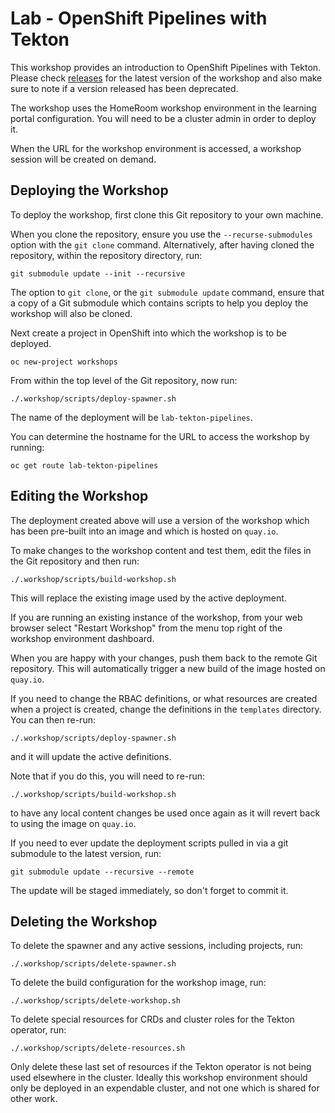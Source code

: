Lab - OpenShift Pipelines with Tekton
====================

This workshop provides an introduction to OpenShift Pipelines with Tekton.
Please check [releases](https://github.com/openshift-labs/lab-tekton-pipelines/releases)
for the latest version of the workshop and also make sure to note if a version
released has been deprecated. 

The workshop uses the HomeRoom workshop environment in the learning portal configuration.
You will need to be a cluster admin in order to deploy it.

When the URL for the workshop environment is accessed, a workshop session will be created on demand.

Deploying the Workshop
----------------------

To deploy the workshop, first clone this Git repository to your own machine.

When you clone the repository, ensure you use the `--recurse-submodules` option with the `git clone` command. Alternatively, after having cloned the repository, within the repository directory, run:

```
git submodule update --init --recursive
```

The option to `git clone`, or the `git submodule update` command, ensure that a copy of a Git submodule which contains scripts to help you deploy the workshop will also be cloned.

Next create a project in OpenShift into which the workshop is to be deployed.

```
oc new-project workshops
```

From within the top level of the Git repository, now run:

```
./.workshop/scripts/deploy-spawner.sh
```

The name of the deployment will be `lab-tekton-pipelines`.

You can determine the hostname for the URL to access the workshop by running:

```
oc get route lab-tekton-pipelines
```

Editing the Workshop
--------------------

The deployment created above will use a version of the workshop which has been pre-built into an image and which is hosted on `quay.io`.

To make changes to the workshop content and test them, edit the files in the Git repository and then run:

```
./.workshop/scripts/build-workshop.sh
```

This will replace the existing image used by the active deployment.

If you are running an existing instance of the workshop, from your web browser select "Restart Workshop" from the menu top right of the workshop environment dashboard.

When you are happy with your changes, push them back to the remote Git repository. This will automatically trigger a new build of the image hosted on `quay.io`.

If you need to change the RBAC definitions, or what resources are created when a project is created, change the definitions in the `templates` directory. You can then re-run:

```
./.workshop/scripts/deploy-spawner.sh
```

and it will update the active definitions.

Note that if you do this, you will need to re-run:

```
./.workshop/scripts/build-workshop.sh
```

to have any local content changes be used once again as it will revert back to using the image on ``quay.io``.

If you need to ever update the deployment scripts pulled in via a git submodule to the latest version, run:

```
git submodule update --recursive --remote
```

The update will be staged immediately, so don't forget to commit it.

Deleting the Workshop
---------------------

To delete the spawner and any active sessions, including projects, run:

```
./.workshop/scripts/delete-spawner.sh
```

To delete the build configuration for the workshop image, run:

```
./.workshop/scripts/delete-workshop.sh
```

To delete special resources for CRDs and cluster roles for the Tekton operator, run:

```
./.workshop/scripts/delete-resources.sh
```

Only delete these last set of resources if the Tekton operator is not being used elsewhere in the cluster. Ideally this workshop environment should only be deployed in an expendable cluster, and not one which is shared for other work.
